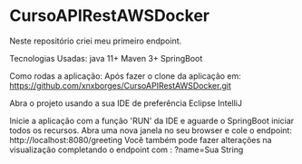 # CursoAPIRestAWSDocker

Neste repositório criei meu primeiro endpoint. 

Tecnologias Usadas: 
java 11+
Maven 3+
SpringBoot

Como rodas a aplicação: 
Após fazer o clone da aplicação em: https://github.com/xnxborges/CursoAPIRestAWSDocker.git

Abra o projeto usando a sua IDE de preferência
Eclipse
IntelliJ 

Inicie a aplicação com a função 'RUN' da IDE e aguarde o SpringBoot iniciar todos os recursos.
Abra uma nova janela no seu browser e cole o endpoint: http://localhost:8080/greeting
Você também pode fazer alterações na visualização completando o endpoint com : ?name=Sua String



